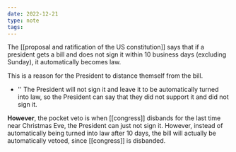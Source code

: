 ```yaml
---
date: 2022-12-21
type: note
tags:
---
```


The [[proposal and ratification of the US constitution]] says that if a president gets a bill and does not sign it within 10 business days (excluding Sunday), it automatically becomes law.

This is a reason for the President to distance themself from the bill.
- '' The President will not sign it and leave it to be automatically turned into law, so the President can say that they did not support it and did not sign it.

**However**, the pocket veto is when [[congress]] disbands for the last time near Christmas Eve, the President can just not sign it. However, instead of automatically being turned into law after 10 days, the bill will actually be automatically vetoed, since [[congress]] is disbanded.
